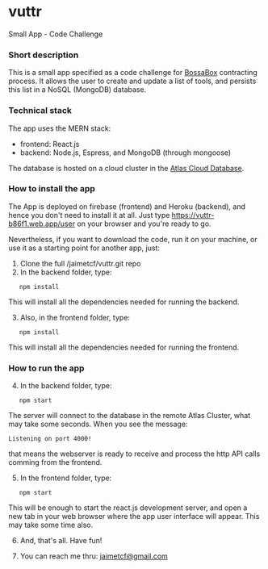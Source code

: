 # vuttr
Small App - Code Challenge

### Short description
This is a small app specified as a code challenge for [BossaBox](https://bossabox.com) contracting process.
It allows the user to create and update a list of tools, and persists this list in a NoSQL (MongoDB) database.

### Technical stack
The app uses the MERN stack:
- frontend: React.js
- backend: Node.js, Espress, and MongoDB (through mongoose)

The database is hosted on a cloud cluster in the [Atlas Cloud Database](https://www.mongodb.com/cloud/atlas).

### How to install the app
The App is deployed on firebase (frontend) and Heroku (backend), and hence you don't need to install it at all. Just type https://vuttr-b86f1.web.app/user on your browser and you're ready to go.

Nevertheless, if you want to download the code, run it on your machine, or use it as a starting point for another app, just:

1. Clone the full /jaimetcf/vuttr.git repo
2. In the backend folder, type:
```
   npm install
```
This will install all the dependencies needed for running the backend.

3. Also, in the frontend folder, type:
```
   npm install
```
This will install all the dependencies needed for running the frontend.


### How to run the app
4. In the backend folder, type:
```
   npm start
```
The server will connect to the database in the remote Atlas Cluster, what may take some seconds.
When you see the message: 
```
Listening on port 4000!
```
that means the webserver is ready to receive and process the http API calls 
comming from the frontend.


5. In the frontend folder, type:
```
   npm start
```
This will be enough to start the react.js development server, and open a new tab in your 
web browser where the app user interface will appear. 
This may take some time also.

6. And, that's all. Have fun!

7. You can reach me thru: jaimetcf@gmail.com




